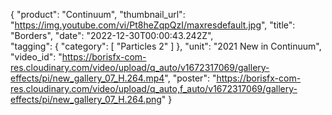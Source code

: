 {
   "product": "Continuum",
   "thumbnail_url": "https://img.youtube.com/vi/Pt8heZqpQzI/maxresdefault.jpg",
   "title": "Borders",
   "date": "2022-12-30T00:00:43.242Z",    
   "tagging": {
   "category": [
      "Particles 2"
    ]
   },
   "unit": "2021 New in Continuum",
   "video_id": "https://borisfx-com-res.cloudinary.com/video/upload/q_auto/v1672317069/gallery-effects/pi/new_gallery_07_H.264.mp4",
   "poster": "https://borisfx-com-res.cloudinary.com/video/upload/q_auto,f_auto/v1672317069/gallery-effects/pi/new_gallery_07_H.264.png"
}
